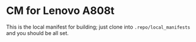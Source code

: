 # CM for Lenovo A808t

This is the local manifest for building; just clone into `.repo/local_manifests`
and you should be all set.


<!-- vim:set ai et ts=4 sw=4 sts=4 fenc=utf-8: -->
